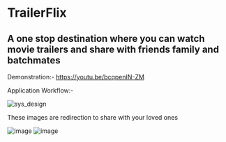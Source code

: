 #  TrailerFlix
## A one stop destination where you can watch movie trailers and share with friends family and batchmates
Demonstration:-
https://youtu.be/bcqpenIN-ZM

Application Workflow:-

![sys_design](https://github.com/Samysr17/Trailerflix/assets/108344579/071409e7-5616-47de-9f35-329f856ad532)


These images are redirection to share with your loved ones


![image](https://github.com/Samysr17/Trailerflix/assets/108344579/2a4834b6-9e41-49e9-9032-e63990e3b59b)
![image](https://github.com/Samysr17/Trailerflix/assets/108344579/958da33a-7496-4660-9c61-25573b5737c7)

